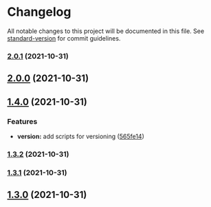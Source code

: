 # Changelog

All notable changes to this project will be documented in this file. See [standard-version](https://github.com/conventional-changelog/standard-version) for commit guidelines.

### [2.0.1](https://github.com/smirnovanv/node-basics/compare/v2.0.0...v2.0.1) (2021-10-31)

## [2.0.0](https://github.com/smirnovanv/node-basics/compare/v1.4.0...v2.0.0) (2021-10-31)

## [1.4.0](https://github.com/smirnovanv/node-basics/compare/v1.3.2...v1.4.0) (2021-10-31)


### Features

* **version:** add scripts for versioning ([565fe14](https://github.com/smirnovanv/node-basics/commit/565fe14720ca79bf69984a09e466847c313ef46b))

### [1.3.2](https://github.com/smirnovanv/node-basics/compare/v1.3.1...v1.3.2) (2021-10-31)

### [1.3.1](https://github.com/smirnovanv/node-basics/compare/v1.3.0...v1.3.1) (2021-10-31)

## [1.3.0](https://github.com/smirnovanv/node-basics/compare/v1.2.0...v1.3.0) (2021-10-31)
